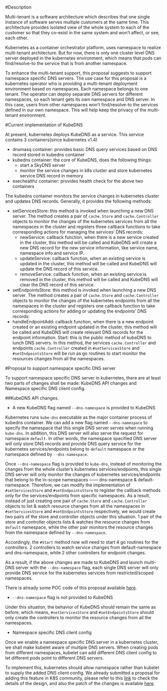 #Description

Multi-tenant is a software architecture which describes that one single instance of software serves multiple customers at the same time. This architecture provides isolated view of the whole system to each of the customer so that they co-exist in the same system and won’t affect, or see, each other. 

Kubernetes as a container orchestrator platform, uses namespace to realize multi-tenant architecture. But for now, there is only one cluster level DNS server deployed in the kubernetes environment, which means that pods can find/resolve-to the service that is from another namespace.

To enhance the multi-tenant support, this proposal suggests to support namespace specific DNS servers. The use case for this proposal is a kubernetes operator who is providing a multi-tenant deployment environment based on namespaces. Each namespace belongs to one tenant. The operator can deploy separate DNS servers for different namespaces, so each tenant gets its own namespace and DNS server. In this case, users from other namespaces won't find/resolve-to the services defined in our own namespace. This will help keep the privacy of the multi-tenant environment.


#Current implementation of KubeDNS

At present, kubernetes deploys KubeDNS as a service. This service contains 3 containers(since kubernetes v1.4)
* dnsmasq container: provides basic DNS query services based on DNS record stored in kubedns container
* kubedns container: the core of KubeDNS, does the following things:
  * start a SkyDNS server
  * monitor the service changes in k8s cluster and store kubernetes service DNS record in memory
* exechealthz container: provides health check for the above two containers

The kubedns container monitors the service changes in kubernetes cluster and updates DNS records. Generally, it provides the following methods:
* setServicesStore: this method is invoked when launching a new DNS server. The method creates a pair of `cache.Store` and `cache.Controller` objects to monitor the changes of the kubernetes services from all the namespaces in the cluster and registers three callback functions to take corresponding actions for managing the services’ DNS records:
  * newService: callback function, when there is a new service created in the cluster, this method will be called and KubeDNS will create a new DNS record for the new service information, like service name, namespace info and service IP.
  * updateService: callback function, when an existing service is updated in the cluster, this method will be called and KubeDNS will update the DNS record of this service.
  * removeService: callback function, when an existing service is removed in the cluster, this method will be called and KubeDNS will clear the DNS record of this service.
* setEndpointsStore: this method is invoked when launching a new DNS server. The method creates a pair of `cache.Store` and `cache.Controller` objects to monitor the changes of the kubernetes endpoints from all the namespaces in the cluster and registers one callback function to take corresponding actions for adding or updating the endpoints’ DNS records:
* handleEndpointAdd: callback function, when there is a new endpoint created or an existing endpoint updated in the cluster, this method will be called and KubeDNS will create relevant DNS records for the endpoint information.
Start: this is the public method of kubeDNS to lunch DNS servers. In this method, the services `cache.Controller` and endpoints `cache.Controller` created in `#setServicesStore` and `#setEndpointsStore` will be run as go routines to start monitor the resources changes from all the namespaces.

#Proposal to support namespace specific DNS server

To support namespace specific DNS server in kubernetes, there are at least two parts of changes shall be made: KubeDNS API changes and Namespace specific DNS client config.

##KubeDNS API changes.

* A new KubeDNS flag named `--dns-namespace` is provided to KubeDNS

Kubernetes runs `kube-dns` executable as the major container process of kubedns container. We can add a new flag named `--dns-namespace` to specify the namespace that this single DNS server serves when running `kube-dns`. In addition, this DNS server will also serve the request for namespace `default`. In other words, the namespace specified DNS server will only store DNS records and provide DNS query service for the kubernetes services/endpoints belong to `default` namespace or the namespace defined by `--dns-namespace`.

Once `--dns-namespace` flag is provided to `kube-dns`, instead of monitoring the changes from the whole cluster’s kubernetes services/endpoints, this single DNS server will only monitor the changes of kubernetes services/endpoints that belong to the in-scope namespaces —— dns-namespace & default-namespace. Therefore, we can modify the implementation of `#setServicesStore` and `#setEndpointsStore` to register the callback methods only for the services/endpoints from specific namespaces. As a result, instead of just creating one pair of `cache.Store` and `cache.Controller` objects to list & watch resource changes from all the namespaces in `#setServicesStore` and `#setEndpointsStore` respectively, we would create two pairs of the store and controller objects under this situation. 1 pair of the store and controller objects lists & watches the resource changes from `default` namespace, while the other pair monitors the resource changes from the namespace defined by `--dns-namespace`.

Accordingly, the `#Start` method now will need to start 4 go routines for the controllers. 2 controllers to watch service changes from default-namespace and dns-namespace, while 2 other controllers for endpoint changes.

As a result, if the above changes are made to KubeDNS and launch multi-DNS server with the `--dns-namespace` flag, each single DNS server will only provide DNS service for the kubernetes services from restricted/scoped namespaces.

There is already some POC code of this proposal available [here](https://github.com/duglin/kubernetes/commit/15fbe749cb8df7a637e1365059ac987b9c89a089).

* `--dns-namespace` flag is not provided to KubeDNS

Under this situation, the behavior of KubeDNS should remain the same as before, which means, `#setServicesStore` and `#setEndpointsStore` should only create the controllers to monitor the resource changes from all the namespaces.

* Namespace specific DNS client config

Once we enable a namespace specific DNS server in a kubernetes cluster, we shall make kubelet aware of multiple DNS servers. When creating pods from different namespaces, kubelet can add different DNS client config to let different pods point to different DNS servers.

To implement this, kubernetes should allow namespace rather than kubelet to supply the added DNS client config. We already submitted a proposal for adding this feature in K8S community, please refer to this [link](https://github.com/kubernetes/features/issues/75) to check the details of the design, and also the patch of the changes is available [here](https://github.com/ardnaxelarak/kubernetes/commit/53ec8dbae38b15e4236996dc7857b19648c64b7b).

